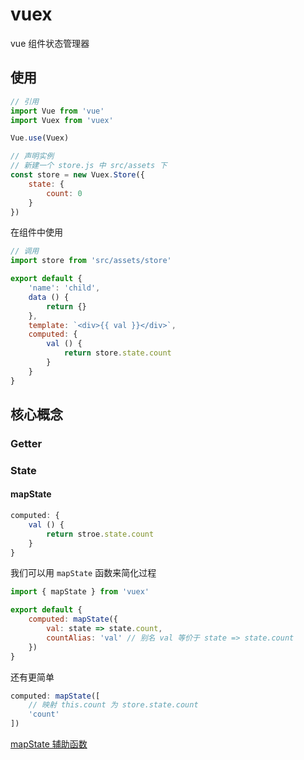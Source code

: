 # vuex

vue 组件状态管理器

## 使用

```javascript
// 引用
import Vue from 'vue'
import Vuex from 'vuex'

Vue.use(Vuex)

// 声明实例
// 新建一个 store.js 中 src/assets 下
const store = new Vuex.Store({
	state: {
		count: 0
	}
})
```

在组件中使用
```javascript
// 调用
import store from 'src/assets/store'

export default {
	'name': 'child',
	data () {
		return {}
	},
	template: `<div>{{ val }}</div>`,
	computed: {
		val () {
			return store.state.count
		}
	}
}
```
## 核心概念

### Getter

### State

#### mapState 

```javascript
computed: {
	val () {
		return stroe.state.count
	}
}
```

我们可以用 `mapState` 函数来简化过程

```javascript
import { mapState } from 'vuex'

export default {
	computed: mapState({
		val: state => state.count,
		countAlias: 'val' // 别名 val 等价于 state => state.count
	})
}
```

还有更简单

```javascript
computed: mapState([
	// 映射 this.count 为 store.state.count
	'count'
])
```

[mapState 辅助函数](https://vuex.vuejs.org/zh-cn/state.html)